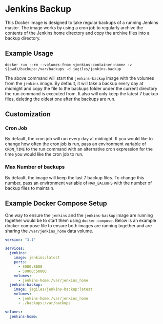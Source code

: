 # Jenkins Backup
This Docker image is designed to take regular backups of a running Jenkins master.
The image works by using a cron job to regularly archive the contents of the Jenkins
home directory and copy the archive files into a backup directory.

## Example Usage
```
docker run --rm --volumes-from <jenkins-container-name> -v $(pwd)/backups:/var/backups -d jagiles/jenkins-backup
```
The above command will start the `jenkins-backup` image with the volumes from the `jenkins` image.
By default, it will take a backup every day at midnight and copy the file to the backups
folder under the current directory the run command is executed from.  It also will
only keep the latest 7 backup files, deleting the oldest one after the backups are run.

## Customization
### Cron Job
By default, the cron job will run every day at midnight.  If you would like to change
how often the cron job is run, pass an environment variable of `CRON_TIME` to the run
command with an alternative cron expression for the time you would like the cron job
to run.

### Max Number of backups
By default, the image will keep the last 7 backup files.  To change this number,
pass an environment variable of `MAX_BACKUPS` with the number of backup files to maintain.

## Example Docker Compose Setup
One way to ensure the `jenkins` and the `jenkins-backup` image are running together would be
to start them using `docker-compose`.  Below is an example docker-compose file to ensure both
images are running together and are sharing the `/var/jenkins_home` data volume.

```yml
version: "3.1"

services:
  jenkins:
    image: jenkins:latest
    ports:
      - 8080:8080
      - 50000:50000
    volumes:
      - jenkins-home:/var/jenkins_home
  jenkins-backup:
    image: jagiles/jenkins-backup:latest
    volumes:
      - jenkins-home:/var/jenkins_home
      - ./backups:/var/backups

volumes:
  jenkins-home:
```
